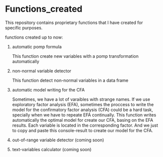 # Functions_created
This repository contains proprietary functions that I have created for specific purposes.

functions created up to now:

1. automatic pomp formula

    This function create new variables with a pomp transformation automatically

2. non-normal variable detector

    This function detect non-normal variables in a data frame

3. automatic model writing for the CFA

    Sometimes, we have a lot of varaibles with strange names. If we use exploratory factor analysis (EFA), sometimes the proccess to write the model for the confirmatory factor analysis (CFA) could be a hard task, specially when we have to repeate EFA continually. 
   This function writes automatically the optimal model for create our CFA, basing on the EFA results. Each variable is located in the corresponding factor. And we just to copy and paste this console-result to create our model for the CFA. 

4. out-of-range variable detector (coming soon)
5. text-variables calculator (coming soon)
